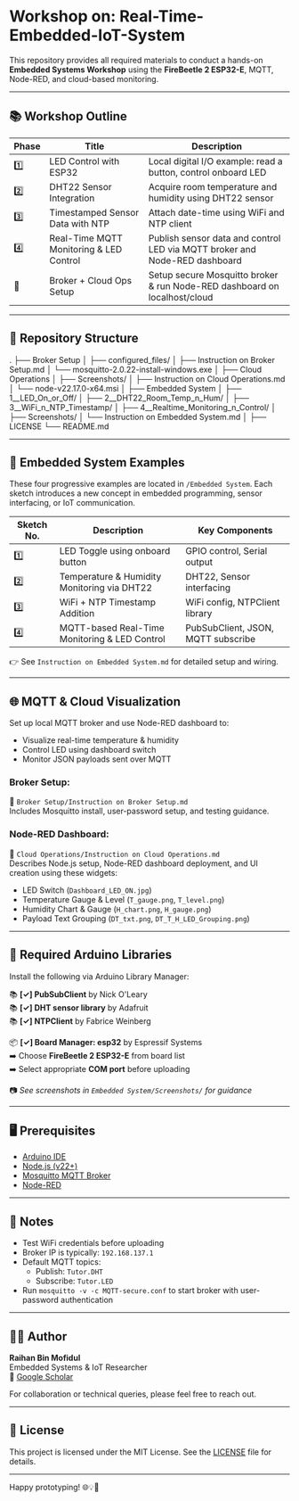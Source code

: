 # Workshop on: Real-Time-Embedded-IoT-System

This repository provides all required materials to conduct a hands-on **Embedded Systems Workshop** using the **FireBeetle 2 ESP32-E**, MQTT, Node-RED, and cloud-based monitoring.

---

## 📚 Workshop Outline

| Phase | Title                                       | Description                                                                 |
|-------|---------------------------------------------|-----------------------------------------------------------------------------|
| 1️⃣    | LED Control with ESP32                     | Local digital I/O example: read a button, control onboard LED               |
| 2️⃣    | DHT22 Sensor Integration                   | Acquire room temperature and humidity using DHT22 sensor                    |
| 3️⃣    | Timestamped Sensor Data with NTP           | Attach date-time using WiFi and NTP client                                  |
| 4️⃣    | Real-Time MQTT Monitoring & LED Control    | Publish sensor data and control LED via MQTT broker and Node-RED dashboard |
| 🔁    | Broker + Cloud Ops Setup                    | Setup secure Mosquitto broker & run Node-RED dashboard on localhost/cloud  |

---

## 📁 Repository Structure

.
├── Broker Setup
│   ├── configured_files/
│   ├── Instruction on Broker Setup.md
│   └── mosquitto-2.0.22-install-windows.exe
│
├── Cloud Operations
│   ├── Screenshots/
│   ├── Instruction on Cloud Operations.md
│   └── node-v22.17.0-x64.msi
│
├── Embedded System
│   ├── 1__LED_On_or_Off/
│   ├── 2__DHT22_Room_Temp_n_Hum/
│   ├── 3__WiFi_n_NTP_Timestamp/
│   ├── 4__Realtime_Monitoring_n_Control/
│   ├── Screenshots/
│   └── Instruction on Embedded System.md
│
├── LICENSE
└── README.md


---

## 🚀 Embedded System Examples

These four progressive examples are located in `/Embedded System`. Each sketch introduces a new concept in embedded programming, sensor interfacing, or IoT communication.

| Sketch No. | Description                                       | Key Components                      |
|------------|---------------------------------------------------|-------------------------------------|
| 1️⃣         | LED Toggle using onboard button                   | GPIO control, Serial output         |
| 2️⃣         | Temperature & Humidity Monitoring via DHT22       | DHT22, Sensor interfacing           |
| 3️⃣         | WiFi + NTP Timestamp Addition                     | WiFi config, NTPClient library      |
| 4️⃣         | MQTT-based Real-Time Monitoring & LED Control     | PubSubClient, JSON, MQTT subscribe  |

👉 See `Instruction on Embedded System.md` for detailed setup and wiring.

---

## 🌐 MQTT & Cloud Visualization

Set up local MQTT broker and use Node-RED dashboard to:

- Visualize real-time temperature & humidity
- Control LED using dashboard switch
- Monitor JSON payloads sent over MQTT

### Broker Setup:

📂 `Broker Setup/Instruction on Broker Setup.md`  
Includes Mosquitto install, user-password setup, and testing guidance.

### Node-RED Dashboard:

📂 `Cloud Operations/Instruction on Cloud Operations.md`  
Describes Node.js setup, Node-RED dashboard deployment, and UI creation using these widgets:
- LED Switch (`Dashboard_LED_ON.jpg`)
- Temperature Gauge & Level (`T_gauge.png`, `T_level.png`)
- Humidity Chart & Gauge (`H_chart.png`, `H_gauge.png`)
- Payload Text Grouping (`DT_txt.png`, `DT_T_H_LED_Grouping.png`)

---

## 🔌 Required Arduino Libraries

Install the following via Arduino Library Manager:

📚 **[✓] PubSubClient** by Nick O'Leary  
📚 **[✓] DHT sensor library** by Adafruit  
📚 **[✓] NTPClient** by Fabrice Weinberg  

📦 **[✓] Board Manager: esp32** by Espressif Systems  
➡️ Choose **FireBeetle 2 ESP32-E** from board list  
➡️ Select appropriate **COM port** before uploading

📷 *See screenshots in `Embedded System/Screenshots/` for guidance*

---

## 🖥 Prerequisites

- [Arduino IDE](https://www.arduino.cc/en/software)
- [Node.js (v22+)](https://nodejs.org/)
- [Mosquitto MQTT Broker](https://mosquitto.org/)
- [Node-RED](https://nodered.org/)

---

## 📌 Notes

- Test WiFi credentials before uploading
- Broker IP is typically: `192.168.137.1`
- Default MQTT topics:
  - Publish: `Tutor.DHT`
  - Subscribe: `Tutor.LED`
- Run `mosquitto -v -c MQTT-secure.conf` to start broker with user-password authentication

---

## 👨‍🏫 Author

**Raihan Bin Mofidul**  
Embedded Systems & IoT Researcher  
🔗 [Google Scholar](https://scholar.google.com.au/citations?user=RHXWFqIAAAAJ&hl)

For collaboration or technical queries, please feel free to reach out.

---

## 🤝 License

This project is licensed under the MIT License. See the [LICENSE](./LICENSE) file for details.

---

Happy prototyping! 🌐💡📡
